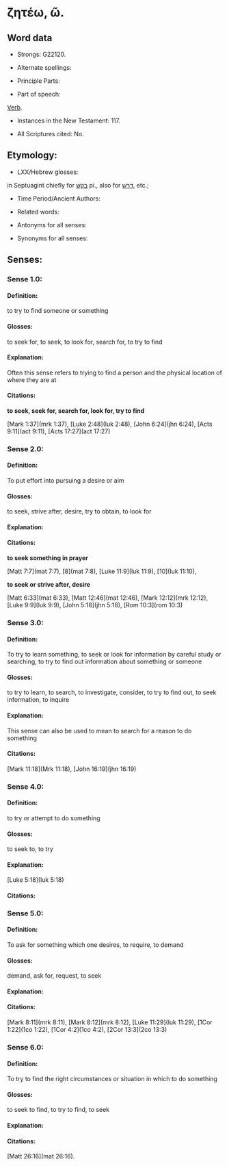 # ζητέω, ῶ.

<!-- Status: S3=Needs2ndReview -->
<!-- Lexica used for edits: BDAG LN BN AS-->

## Word data

* Strongs: G22120.

* Alternate spellings:

* Principle Parts: 

* Part of speech: 

[Verb](http://ugg.readthedocs.io/en/latest/verb.html).

* Instances in the New Testament: 117.

* All Scriptures cited: No.

## Etymology: 

* LXX/Hebrew glosses: 

in Septuagint chiefly for [בּקשׁ](//en-uhl/H1245) pi., also for [דּרשׁ](//en-uhl/H1875), etc.;

* Time Period/Ancient Authors: 

* Related words: 

* Antonyms for all senses:

* Synonyms for all senses: 

## Senses: 

### Sense  1.0: 

#### Definition: 

to try to find someone or something

#### Glosses: 

to seek for, to seek, to look for, search for, to try to find

#### Explanation: 

Often this sense refers to trying to find a person and the physical location of where they are at

#### Citations: 

**to seek, seek for, search for, look for, try to find**

[Mark 1:37](mrk 1:37), [Luke 2:48](luk 2:48), [John 6:24](jhn 6:24), [Acts 9:11](act 9:11), [Acts 17:27](act 17:27)

### Sense  2.0: 

#### Definition: 

To put effort into pursuing a desire or aim 

#### Glosses: 

to seek, strive after, desire, try to obtain, to look for

#### Explanation: 


#### Citations: 

**to seek something in prayer**

[Matt 7:7](mat 7:7), [8](mat 7:8), [Luke 11:9](luk 11:9), [10](luk 11:10), 


**to seek or strive after, desire**

[Matt 6:33](mat 6:33), [Matt 12:46](mat 12:46), [Mark 12:12](mrk 12:12), [Luke 9:9](luk 9:9), [John 5:18](jhn 5:18), [Rom 10:3](rom 10:3)

### Sense  3.0: 

#### Definition: 

To try to learn something, to seek or look for information by careful study or searching, to try to find out information about something or someone 

#### Glosses: 

to try to learn, to search, to investigate, consider, to try to find out, to seek information, to inquire

#### Explanation: 

This sense can also be used to mean to search for a reason to do something 

#### Citations:

[Mark 11:18](Mrk 11:18), [John 16:19](jhn 16:19) 


### Sense  4.0: 

#### Definition: 

to try or attempt to do something

#### Glosses: 

to seek to, to try

#### Explanation: 

[Luke 5:18](luk 5:18)

#### Citations:

### Sense  5.0: 

#### Definition: 

To ask for something which one desires, to require, to demand


#### Glosses: 

demand, ask for, request, to seek
 

#### Explanation: 


#### Citations:

[Mark 8:11](mrk 8:11), [Mark 8:12](mrk 8:12), [Luke 11:29](luk 11:29), [1Cor 1:22](1co 1:22), [1Cor 4:2](1co 4:2), [2Cor 13:3](2co 13:3) 


### Sense  6.0: 

#### Definition: 

To try to find the right circumstances or situation in which to do something

#### Glosses: 

to seek to find, to try to find, to seek

#### Explanation: 



#### Citations:

[Matt 26:16](mat 26:16).

